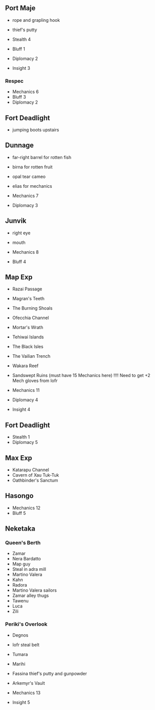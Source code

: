 ## Port Maje

- rope and grapling hook 
- thief's putty

- Stealth 4
- Bluff 1
- Diplomacy 2
- Insight 3

### Respec

- Mechanics 6
- Bluff 3
- Diplomacy 2

## Fort Deadlight

- jumping boots upstairs

## Dunnage

- far-right barrel for rotten fish
- birna for rotten fruit
- opal tear cameo
- elias for mechanics

- Mechanics 7
- Diplomacy 3

## Junvik

- right eye
- mouth

- Mechanics 8
- Bluff 4


## Map Exp

- Razai Passage
- Magran's Teeth
- The Burning Shoals
- Ofecchia Channel
- Mortar's Wrath
- Tehiwai Islands
- The Black Isles
- The Vailian Trench
- Wakara Reef

- Sandswept Ruins (must have 15 Mechanics here)
!!!! Need to get +2 Mech gloves from Iofr

- Mechanics 11
- Diplomacy 4
- Insight 4

## Fort Deadlight

- Stealth 1
- Diplomacy 5

## Max Exp

- Katarapu Channel
- Cavern of Xau Tuk-Tuk
- Oathbinder's Sanctum

## Hasongo

- Mechanics 12
- Bluff 5

## Neketaka

### Queen's Berth

- Zamar
- Nera Bardatto
- Map guy
- Steal in adra mill
- Martino Valera
- Kahn
- Radora
- Martino Valera sailors
- Zamar alley thugs
- Tawenu
- Luca
- Zili

### Periki's Overlook

- Degnos
- Iofr steal belt
- Tumara
- Marihi
- Fassina thief's putty and gunpowder
- Arkemyr's Vault

- Mechanics 13
- Insight 5